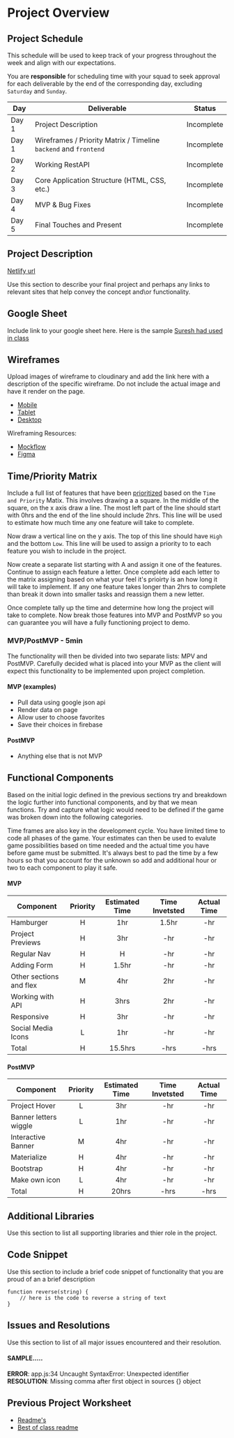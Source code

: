 # Project Overview

## Project Schedule

This schedule will be used to keep track of your progress throughout the week and align with our expectations.

You are **responsible** for scheduling time with your squad to seek approval for each deliverable by the end of the corresponding day, excluding `Saturday` and `Sunday`.

| Day   | Deliverable                                                      | Status     |
| ----- | ---------------------------------------------------------------- | ---------- |
| Day 1 | Project Description                                              | Incomplete |
| Day 1 | Wireframes / Priority Matrix / Timeline `backend` and `frontend` | Incomplete |
| Day 2 | Working RestAPI                                                  | Incomplete |
| Day 3 | Core Application Structure (HTML, CSS, etc.)                     | Incomplete |
| Day 4 | MVP & Bug Fixes                                                  | Incomplete |
| Day 5 | Final Touches and Present                                        | Incomplete |

## Project Description

[Netlify url](https://flamboyant-ramanujan-b00f82.netlify.app/)

Use this section to describe your final project and perhaps any links to relevant sites that help convey the concept and\or functionality.

## Google Sheet

Include link to your google sheet here. Here is the sample [Suresh had used in class](https://docs.google.com/spreadsheets/d/1V1M3Eq1NXH2PNmeTlVviRhEjX9kenq769Vo2P5mMtro/edit#gid=0)

## Wireframes

Upload images of wireframe to cloudinary and add the link here with a description of the specific wireframe. Do not include the actual image and have it render on the page.

- [Mobile](https://git.generalassemb.ly/SEIR-629/project-1-portfolio/blob/master/readme-assets/mobile.png)
- [Tablet](https://git.generalassemb.ly/SEIR-629/project-1-portfolio/blob/master/readme-assets/nav-highlight.gif)
- [Desktop](https://git.generalassemb.ly/SEIR-629/project-1-portfolio/blob/master/readme-assets/desktop.png)

Wireframing Resources:

- [Mockflow](https://mockflow.com/app/#Wireframe)
- [Figma](https://www.figma.com/)

## Time/Priority Matrix

Include a full list of features that have been [prioritized](https://res.cloudinary.com/doaftkgbv/image/upload/v1583773146/ValueVSComplexity_u2inhx.png) based on the `Time and Priority` Matix. This involves drawing a a square. In the middle of the square, on the x axis draw a line. The most left part of the line should start with 0hrs and the end of the line should include 2hrs. This line will be used to estimate how much time any one feature will take to complete.

Now draw a vertical line on the y axis. The top of this line should have `High` and the bottom `Low`. This line will be used to assign a priority to to each feature you wish to include in the project.

Now create a separate list starting with A and assign it one of the features. Continue to assign each feature a letter. Once complete add each letter to the matrix assigning based on what your feel it's prioirty is an how long it will take to implement. If any one feature takes longer than 2hrs to complete than break it down into smaller tasks and reassign them a new letter.

Once complete tally up the time and determine how long the project will take to complete. Now break those features into MVP and PostMVP so you can guarantee you will have a fully functioning project to demo.

### MVP/PostMVP - 5min

The functionality will then be divided into two separate lists: MPV and PostMVP. Carefully decided what is placed into your MVP as the client will expect this functionality to be implemented upon project completion.

#### MVP (examples)

- Pull data using google json api
- Render data on page
- Allow user to choose favorites
- Save their choices in firebase

#### PostMVP

- Anything else that is not MVP

## Functional Components

Based on the initial logic defined in the previous sections try and breakdown the logic further into functional components, and by that we mean functions. Try and capture what logic would need to be defined if the game was broken down into the following categories.

Time frames are also key in the development cycle. You have limited time to code all phases of the game. Your estimates can then be used to evalute game possibilities based on time needed and the actual time you have before game must be submitted. It's always best to pad the time by a few hours so that you account for the unknown so add and additional hour or two to each component to play it safe.

#### MVP

| Component               | Priority | Estimated Time | Time Invetsted | Actual Time |
| ----------------------- | :------: | :------------: | :------------: | :---------: |
| Hamburger               |    H     |      1hr       |     1.5hr      |     -hr     |
| Project Previews        |    H     |      3hr       |      -hr       |     -hr     |
| Regular Nav             |    H     |       H        |      -hr       |     -hr     |
| Adding Form             |    H     |     1.5hr      |      -hr       |     -hr     |
| Other sections and flex |    M     |      4hr       |      2hr       |     -hr     |
| Working with API        |    H     |      3hrs      |      2hr       |     -hr     |
| Responsive              |    H     |      3hr       |      -hr       |     -hr     |
| Social Media Icons      |    L     |      1hr       |      -hr       |     -hr     |
| Total                   |    H     |    15.5hrs     |      -hrs      |    -hrs     |

#### PostMVP

| Component             | Priority | Estimated Time | Time Invetsted | Actual Time |
| --------------------- | :------: | :------------: | :------------: | :---------: |
| Project Hover         |    L     |      3hr       |      -hr       |     -hr     |
| Banner letters wiggle |    L     |      1hr       |      -hr       |     -hr     |
| Interactive Banner    |    M     |      4hr       |      -hr       |     -hr     |
| Materialize           |    H     |      4hr       |      -hr       |     -hr     |
| Bootstrap             |    H     |      4hr       |      -hr       |     -hr     |
| Make own icon         |    L     |      4hr       |      -hr       |     -hr     |
| Total                 |    H     |     20hrs      |      -hrs      |    -hrs     |

## Additional Libraries

Use this section to list all supporting libraries and thier role in the project.

## Code Snippet

Use this section to include a brief code snippet of functionality that you are proud of an a brief description

```
function reverse(string) {
	// here is the code to reverse a string of text
}
```

## Issues and Resolutions

Use this section to list of all major issues encountered and their resolution.

#### SAMPLE.....

**ERROR**: app.js:34 Uncaught SyntaxError: Unexpected identifier  
**RESOLUTION**: Missing comma after first object in sources {} object

## Previous Project Worksheet

- [Readme's](https://github.com/jkeohan/fewd-class-repo/tree/master/final-project-worksheet/project-worksheet-examples)
- [Best of class readme](https://github.com/jkeohan/fewd-class-repo/blob/master/final-project-worksheet/project-worksheet-examples/portfolio-gracie.md)
